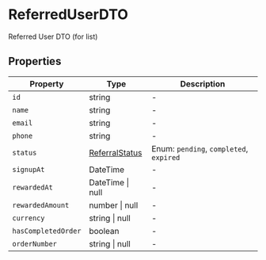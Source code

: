# ReferredUserDTO

Referred User DTO (for list)

## Properties

| Property | Type | Description |
|----------|------|-------------|
| `id` | string | - |
| `name` | string | - |
| `email` | string | - |
| `phone` | string | - |
| `status` | [ReferralStatus](../enums/ReferralStatus.md) | Enum: `pending`, `completed`, `expired` |
| `signupAt` | DateTime | - |
| `rewardedAt` | DateTime \| null | - |
| `rewardedAmount` | number \| null | - |
| `currency` | string \| null | - |
| `hasCompletedOrder` | boolean | - |
| `orderNumber` | string \| null | - |
